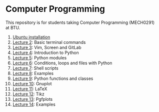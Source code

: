 # Computer Programming
This repository is for students taking Computer Programming (MECH0291) at BTU.
1. [Ubuntu installation](https://github.com/laydinbakar/Computer_Programming_BTU/blob/main/lectures/00_ubuntu_installation.md)
1. [Lecture 2](https://github.com/laydinbakar/Computer_Programming_BTU/blob/main/lectures/02_lecture_2.md): Basic terminal commands
1. [Lecture 3](https://github.com/laydinbakar/Computer_Programming_BTU/blob/main/lectures/03_lecture_3.md): Vim, Screen and GitLab
1. [Lecture 4](https://github.com/laydinbakar/Computer_Programming_BTU/blob/main/lectures/04_lecture_4.md): Introduction to Python
1. [Lecture 5](https://github.com/laydinbakar/Computer_Programming_BTU/blob/main/lectures/05_lecture_5.md): Python modules
1. [Lecture 6](https://github.com/laydinbakar/Computer_Programming_BTU/blob/main/lectures/06_lecture_6.md): Conditions, loops and files with Python
1. [Lecture 7](https://github.com/laydinbakar/Computer_Programming_BTU/blob/main/lectures/07_lecture_7.md): Shell scripts
1. [Lecture 8](https://github.com/laydinbakar/Computer_Programming_BTU/blob/main/lectures/08_lecture_8.md): Examples
1. [Lecture 9](https://github.com/laydinbakar/Computer_Programming_BTU/blob/main/lectures/09_lecture_9.md): Python functions and classes
1. [Lecture 10](https://github.com/laydinbakar/Computer_Programming_BTU/blob/main/lectures/10_lecture_10.md): Gnuplot 
1. [Lecture 11](https://github.com/laydinbakar/Computer_Programming_BTU/blob/main/lectures/11_lecture_11.md): LaTeX
1. [Lecture 12](https://github.com/laydinbakar/Computer_Programming_BTU/blob/main/lectures/12_lecture_12.md): Tikz
1. [Lecture 13](https://github.com/laydinbakar/Computer_Programming_BTU/blob/main/lectures/13_lecture_13.md): Pgfplots
1. [Lecture 14](https://github.com/laydinbakar/Computer_Programming_BTU/blob/main/lectures/14_lecture_14.md): Examples
                                                                                                             
